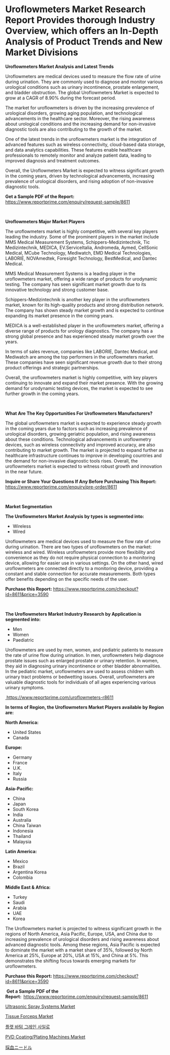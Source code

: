<p><h1>Uroflowmeters Market Research Report Provides thorough Industry Overview, which offers an In-Depth Analysis of Product Trends and New Market Divisions</h1></p><p><strong>Uroflowmeters Market Analysis and Latest Trends</strong></p>
<p><p>Uroflowmeters are medical devices used to measure the flow rate of urine during urination. They are commonly used to diagnose and monitor various urological conditions such as urinary incontinence, prostate enlargement, and bladder obstruction. The global Uroflowmeters Market is expected to grow at a CAGR of 8.90% during the forecast period.</p><p>The market for uroflowmeters is driven by the increasing prevalence of urological disorders, growing aging population, and technological advancements in the healthcare sector. Moreover, the rising awareness about urological conditions and the increasing demand for non-invasive diagnostic tools are also contributing to the growth of the market.</p><p>One of the latest trends in the uroflowmeters market is the integration of advanced features such as wireless connectivity, cloud-based data storage, and data analytics capabilities. These features enable healthcare professionals to remotely monitor and analyze patient data, leading to improved diagnosis and treatment outcomes.</p><p>Overall, the Uroflowmeters Market is expected to witness significant growth in the coming years, driven by technological advancements, increasing prevalence of urological disorders, and rising adoption of non-invasive diagnostic tools.</p></p>
<p><strong>Get a Sample PDF of the Report:&nbsp;</strong> <a href="https://www.reportprime.com/enquiry/request-sample/8611">https://www.reportprime.com/enquiry/request-sample/8611</a></p>
<p>&nbsp;</p>
<p><strong>Uroflowmeters Major Market Players</strong></p>
<p><p>The uroflowmeters market is highly competitive, with several key players leading the industry. Some of the prominent players in the market include MMS Medical Measurement Systems, Schippers-Medizintechnik, Tic Medizintechnik, MEDICA, EV.ServiceItalia, Andromeda, Aymed, CellSonic Medical, MCube Technology, Mediwatch, EMD Medical Technologies, LABORIE, NOVAmedtek, Foresight Technology, BestMedical, and Dantec Medical.</p><p>MMS Medical Measurement Systems is a leading player in the uroflowmeters market, offering a wide range of products for urodynamic testing. The company has seen significant market growth due to its innovative technology and strong customer base.</p><p>Schippers-Medizintechnik is another key player in the uroflowmeters market, known for its high-quality products and strong distribution network. The company has shown steady market growth and is expected to continue expanding its market presence in the coming years.</p><p>MEDICA is a well-established player in the uroflowmeters market, offering a diverse range of products for urology diagnostics. The company has a strong global presence and has experienced steady market growth over the years.</p><p>In terms of sales revenue, companies like LABORIE, Dantec Medical, and Mediwatch are among the top performers in the uroflowmeters market. These companies have seen significant revenue growth due to their strong product offerings and strategic partnerships.</p><p>Overall, the uroflowmeters market is highly competitive, with key players continuing to innovate and expand their market presence. With the growing demand for urodynamic testing devices, the market is expected to see further growth in the coming years.</p></p>
<p>&nbsp;</p>
<p><strong>What Are The Key Opportunities For Uroflowmeters Manufacturers?</strong></p>
<p><p>The global uroflowmeters market is expected to experience steady growth in the coming years due to factors such as increasing prevalence of urological disorders, growing geriatric population, and rising awareness about these conditions. Technological advancements in uroflowmetry devices, such as wireless connectivity and improved accuracy, are also contributing to market growth. The market is projected to expand further as healthcare infrastructure continues to improve in developing countries and the demand for non-invasive diagnostic tools rises. Overall, the uroflowmeters market is expected to witness robust growth and innovation in the near future.</p></p>
<p><strong>Inquire or Share Your Questions If Any Before Purchasing This Report:</strong> <a href="https://www.reportprime.com/enquiry/pre-order/8611">https://www.reportprime.com/enquiry/pre-order/8611</a></p>
<p>&nbsp;</p>
<p><strong>Market Segmentation</strong></p>
<p><strong>The Uroflowmeters Market Analysis by types is segmented into:</strong></p>
<p><ul><li>Wireless</li><li>Wired</li></ul></p>
<p><p>Uroflowmeters are medical devices used to measure the flow rate of urine during urination. There are two types of uroflowmeters on the market: wireless and wired. Wireless uroflowmeters provide more flexibility and convenience as they do not require physical connection to a monitoring device, allowing for easier use in various settings. On the other hand, wired uroflowmeters are connected directly to a monitoring device, providing a constant and stable connection for accurate measurements. Both types offer benefits depending on the specific needs of the user.</p></p>
<p><strong>Purchase this Report:&nbsp;</strong><a href="https://www.reportprime.com/checkout?id=8611&price=3590">https://www.reportprime.com/checkout?id=8611&price=3590</a></p>
<p>&nbsp;</p>
<p><strong>The Uroflowmeters Market Industry Research by Application is segmented into:</strong></p>
<p><ul><li>Men</li><li>Women</li><li>Paediatric</li></ul></p>
<p><p>Uroflowmeters are used by men, women, and pediatric patients to measure the rate of urine flow during urination. In men, uroflowmeters help diagnose prostate issues such as enlarged prostate or urinary retention. In women, they aid in diagnosing urinary incontinence or other bladder abnormalities. In the pediatric market, uroflowmeters are used to assess children with urinary tract problems or bedwetting issues. Overall, uroflowmeters are valuable diagnostic tools for individuals of all ages experiencing various urinary symptoms.</p></p>
<p><a href="https://www.reportprime.com/uroflowmeters-r8611">&nbsp;https://www.reportprime.com/uroflowmeters-r8611</a></p>
<p><strong>In terms of Region, the Uroflowmeters Market Players available by Region are:</strong></p>
<p>
    <p> <strong> North America: </strong>
        <ul>
            <li>United States</li>
            <li>Canada</li>
        </ul>
        </p> 
    <p> <strong> Europe: </strong>
        <ul>
            <li>Germany</li>
            <li>France</li>
            <li>U.K.</li>
            <li>Italy</li>
            <li>Russia</li>
        </ul>
        </p> 
    <p> <strong> Asia-Pacific: </strong>
        <ul>
            <li>China</li>
            <li>Japan</li>
            <li>South Korea</li>
            <li>India</li>
            <li>Australia</li>
            <li>China Taiwan</li>
            <li>Indonesia</li>
            <li>Thailand</li>
            <li>Malaysia</li>
        </ul>
        </p> 
    <p> <strong> Latin America: </strong>
        <ul>
            <li>Mexico</li>
            <li>Brazil</li>
            <li>Argentina Korea</li>
            <li>Colombia</li>
        </ul>
        </p> 
    <p> <strong> Middle East & Africa: </strong>
        <ul>
            <li>Turkey</li>
            <li>Saudi</li>
            <li>Arabia</li>
            <li>UAE</li>
            <li>Korea</li>
        </ul>
    </p>
    </p>
<p><p>The Uroflowmeters market is projected to witness significant growth in the regions of North America, Asia Pacific, Europe, USA, and China due to increasing prevalence of urological disorders and rising awareness about advanced diagnostic tools. Among these regions, Asia Pacific is expected to dominate the market with a market share of 35%, followed by North America at 25%, Europe at 20%, USA at 15%, and China at 5%. This demonstrates the shifting focus towards emerging markets for uroflowmeters.</p></p>
<p><strong>Purchase this Report: </strong><a href="https://www.reportprime.com/checkout?id=8611&price=3590">https://www.reportprime.com/checkout?id=8611&price=3590</a></p>
<p>&nbsp;<strong>Get a Sample PDF of the Report:&nbsp;&nbsp;</strong><a href="https://www.reportprime.com/enquiry/request-sample/8611">https://www.reportprime.com/enquiry/request-sample/8611</a></p>
<p><strong></strong></p>
<p><p><a href="https://medium.com/@kaceyrath_40350/ultrasonic-spray-systems-market-forecasts-market-trends-and-impact-analysis-2024-2031-ff4f0dd74b95">Ultrasonic Spray Systems Market</a></p><p><a href="https://github.com/khlifeservices/Market-Research-Report-List-1/blob/main/tissue-forceps-market.md">Tissue Forceps Market</a></p><p><a href="https://medium.com/@bubblebutt879567/%EA%B8%80%EB%A1%9C%EB%B2%8C-%ED%94%8C%EB%9E%AB-%EB%B0%94%EB%8B%A5-%EA%B3%A1%EB%AC%BC-%EC%82%AC%EC%9D%BC%EB%A1%9C-%EC%8B%9C%EC%9E%A5%EC%9D%98-%EB%AF%B8%EB%9E%98-%ED%8A%B8%EB%A0%8C%EB%93%9C-2024%EB%85%84%EB%B6%80%ED%84%B0-2031%EB%85%84%EA%B9%8C%EC%A7%80%EC%9D%98-%EC%8B%9C%EC%9E%A5-%ED%86%B5%EC%B0%B0-%EB%B0%8F-%EB%B6%84%EC%84%9D-142%ED%8E%98%EC%9D%B4%EC%A7%80%EC%97%90%EC%84%9C-61c47da33fdc">플랫 바텀 그레인 사일로</a></p><p><a href="https://medium.com/@sjdhshjc2456654/pvd-coating-plating-machines-market-share-market-analysis-growth-trends-forecasts-for-period-b527556c8b02">PVD Coating/Plating Machines Market</a></p><p><a href="https://github.com/laurenreichert/Market-Research-Report-List-2/blob/main/558805271131.md">採血ニードル</a></p></p>